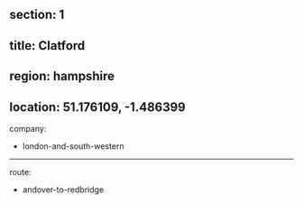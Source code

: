 ﻿section: 1
----
title: Clatford
----
region: hampshire
----
location: 51.176109, -1.486399
----
company:
- london-and-south-western
----
route:
- andover-to-redbridge
